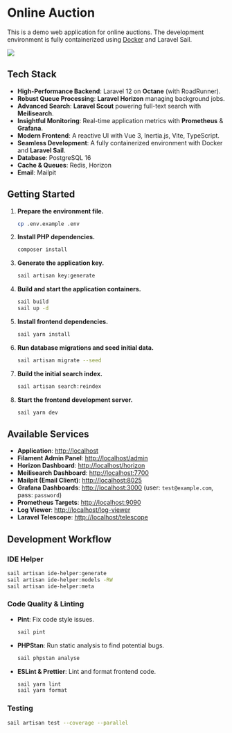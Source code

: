 # Online Auction

This is a demo web application for online auctions. The development environment is fully containerized using [Docker](https://www.docker.com/products/docker-desktop/) and Laravel Sail.

![](./public/img/auction-demo.gif)

## Tech Stack

- **High-Performance Backend**: Laravel 12 on **Octane** (with RoadRunner).
- **Robust Queue Processing**: **Laravel Horizon** managing background jobs.
- **Advanced Search**: **Laravel Scout** powering full-text search with **Meilisearch**.
- **Insightful Monitoring**: Real-time application metrics with **Prometheus** & **Grafana**.
- **Modern Frontend**: A reactive UI with Vue 3, Inertia.js, Vite, TypeScript.
- **Seamless Development**: A fully containerized environment with Docker and **Laravel Sail**.
- **Database**: PostgreSQL 16
- **Cache & Queues**: Redis, Horizon
- **Email**: Mailpit

## Getting Started

1.  **Prepare the environment file.**
    ```bash
    cp .env.example .env
    ```

2.  **Install PHP dependencies.**
    ```bash
    composer install
    ```

3.  **Generate the application key.**
    ```bash
    sail artisan key:generate
    ```

4.  **Build and start the application containers.**
    ```bash
    sail build
    sail up -d
    ```

5.  **Install frontend dependencies.**
    ```bash
    sail yarn install
    ```

6.  **Run database migrations and seed initial data.**
    ```bash
    sail artisan migrate --seed
    ```

7.  **Build the initial search index.**
    ```bash
    sail artisan search:reindex
    ```

8.  **Start the frontend development server.**
    ```bash
    sail yarn dev
    ```

## Available Services

- **Application**: [http://localhost](http://localhost)
- **Filament Admin Panel**: [http://localhost/admin](http://localhost/admin)
- **Horizon Dashboard**: [http://localhost/horizon](http://localhost/horizon)
- **Meilisearch Dashboard**: [http://localhost:7700](http://localhost:7700)
- **Mailpit (Email Client)**: [http://localhost:8025](http://localhost:8025)
- **Grafana Dashboards**: [http://localhost:3000](http://localhost:3000) (user: `test@example.com`, pass: `password`)
- **Prometheus Targets**: [http://localhost:9090](http://localhost:9090)
- **Log Viewer**: [http://localhost/log-viewer](http://localhost/log-viewer)
- **Laravel Telescope**: [http://localhost/telescope](http://localhost/telescope)

## Development Workflow

### IDE Helper

```bash
sail artisan ide-helper:generate
sail artisan ide-helper:models -RW
sail artisan ide-helper:meta
```

### Code Quality & Linting

- **Pint**: Fix code style issues.
  ```bash
  sail pint
  ```
- **PHPStan**: Run static analysis to find potential bugs.
  ```bash
  sail phpstan analyse
  ```
- **ESLint & Prettier**: Lint and format frontend code.
  ```bash
  sail yarn lint
  sail yarn format
  ```

### Testing

```bash
sail artisan test --coverage --parallel
```
